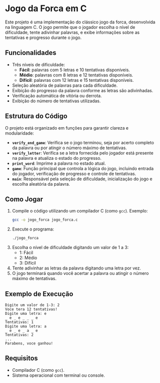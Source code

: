 # Jogo da Forca em C

Este projeto é uma implementação do clássico jogo da forca, desenvolvida na linguagem C. O jogo permite que o jogador escolha o nível de dificuldade, tente adivinhar palavras, e exibe informações sobre as tentativas e progresso durante o jogo.

## Funcionalidades

- Três níveis de dificuldade:
  - **Fácil**: palavras com 5 letras e 10 tentativas disponíveis.
  - **Médio**: palavras com 8 letras e 12 tentativas disponíveis.
  - **Difícil**: palavras com 12 letras e 15 tentativas disponíveis.
- Seleção aleatória de palavras para cada dificuldade.
- Exibição do progresso da palavra conforme as letras são adivinhadas.
- Verificação automática de vitória ou derrota.
- Exibição do número de tentativas utilizadas.

## Estrutura do Código

O projeto está organizado em funções para garantir clareza e modularidade:

- **`verify_end_game`**: Verifica se o jogo terminou, seja por acerto completo da palavra ou por atingir o número máximo de tentativas.
- **`verify_letter`**: Verifica se a letra fornecida pelo jogador está presente na palavra e atualiza o estado do progresso.
- **`print_word`**: Imprime a palavra no estado atual.
- **`game`**: Função principal que controla a lógica do jogo, incluindo entrada do jogador, verificação de progresso e controle de tentativas.
- **`main`**: Responsável pela seleção de dificuldade, inicialização do jogo e escolha aleatória da palavra.

## Como Jogar

1. Compile o código utilizando um compilador C (como `gcc`). Exemplo:
   ```bash
   gcc -o jogo_forca jogo_forca.c
   ```
2. Execute o programa:
   ```bash
   ./jogo_forca
   ```
3. Escolha o nível de dificuldade digitando um valor de 1 a 3:
   - 1: Fácil
   - 2: Médio
   - 3: Difícil
4. Tente adivinhar as letras da palavra digitando uma letra por vez.
5. O jogo terminará quando você acertar a palavra ou atingir o número máximo de tentativas.

## Exemplo de Execução

```
Digite um valor de 1-3: 2
Voce tera 12 tentativas!
Digite uma letra: e
_ e _ e _ _ _ e
Tentativas: 1
Digite uma letra: a
_ e _ e _ a _ e
Tentativas: 2
...
Parabens, voce ganhou!
```

## Requisitos

- Compilador C (como `gcc`).
- Sistema operacional com terminal ou console.



